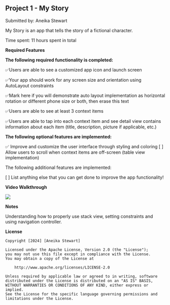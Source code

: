 

## Project 1 - My Story 

Submitted by: Aneika Stewart

My Story is an app that tells the story of a fictional character. 

Time spent: 11 hours spent in total

**Required Features**

**The following required functionality is completed:**

✅Users are able to see a customized app icon and launch screen

✅Your app should work for any screen size and orientation using AutoLayout constraints

✅Mark here if you will demonstrate auto layout implementation as horizontal rotation or different phone size or both, then erase this text

✅Users are able to see at least 3 context items

✅Users are able to tap into each context item and see detail view contains information about each item (title, description, picture if applicable, etc.)
 
**The following optional features are implemented:**

✅ Improve and customize the user interface through styling and coloring
[ ] Allow users to scroll when context items are off-screen (table view implementation)

The following additional features are implemented:

[ ] List anything else that you can get done to improve the app functionality!

**Video Walkthrough**
<div>
    <a href="https://www.loom.com/share/fc0f1db35ff34087b8254457539a4f95">
    </a>
    <a href="https://www.loom.com/share/fc0f1db35ff34087b8254457539a4f95">
      <img style="max-width:300px;" src="https://cdn.loom.com/sessions/thumbnails/fc0f1db35ff34087b8254457539a4f95-with-play.gif">
    </a>
  </div>



**Notes**

Understanding how to properly use stack view, setting constraints and using navigation controller. 

**License**

    Copyright [2024] [Aneika Stewart]

    Licensed under the Apache License, Version 2.0 (the "License");
    you may not use this file except in compliance with the License.
    You may obtain a copy of the License at

        http://www.apache.org/licenses/LICENSE-2.0

    Unless required by applicable law or agreed to in writing, software
    distributed under the License is distributed on an "AS IS" BASIS,
    WITHOUT WARRANTIES OR CONDITIONS OF ANY KIND, either express or implied.
    See the License for the specific language governing permissions and
    limitations under the License.

